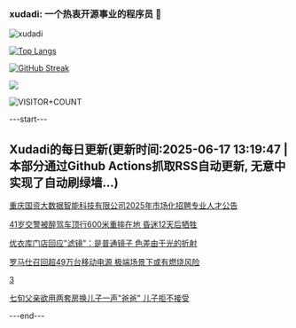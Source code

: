 ### xudadi: 一个热衷开源事业的程序员 👋

![xudadi](https://github-readme-stats-git-masterorgs-github-readme-stats-team.vercel.app/api?username=xudadi)

[![Top Langs](https://github-readme-stats.vercel.app/api/top-langs/?username=xudadi)](https://github.com/anuraghazra/github-readme-stats)

[![GitHub Streak](https://streak-stats.demolab.com?user=xudadi&locale=zh_Hans)](https://git.io/streak-stats)

![](https://raw.githubusercontent.com/xudadi/xudadi/main/assets/github-contribution-grid-snake.svg)

![VISITOR+COUNT](https://komarev.com/ghpvc/?username=xudadi&label=VISITOR+COUNT)


---start---

## Xudadi的每日更新(更新时间:2025-06-17 13:19:47 | 本部分通过Github Actions抓取RSS自动更新, 无意中实现了自动刷绿墙...)

[重庆国资大数据智能科技有限公司2025年市场化招聘专业人才公告](https://www.gongkaoleida.com/article/2455522)

[41岁交警被醉驾车顶行600米重摔在地 昏迷12天后牺牲](https://m.163.com/news/article/K287DSL4053469LG.html)

[优衣库门店回应"滤镜"：是普通镜子 色差由于光的折射](https://m.163.com/news/article/K285RG9V05345ARG.html)

[罗马仕召回超49万台移动电源 极端场景下或有燃烧风险](https://m.163.com/news/article/K284KVPR0519C6T9.html)

[3](https://m.163.com/touch/news/sub/domestic)

[七旬父亲欲用两套房换儿子一声"爸爸" 儿子拒不接受](https://m.163.com/news/article/K26QNV1E0512EFR8.html)

---end---
